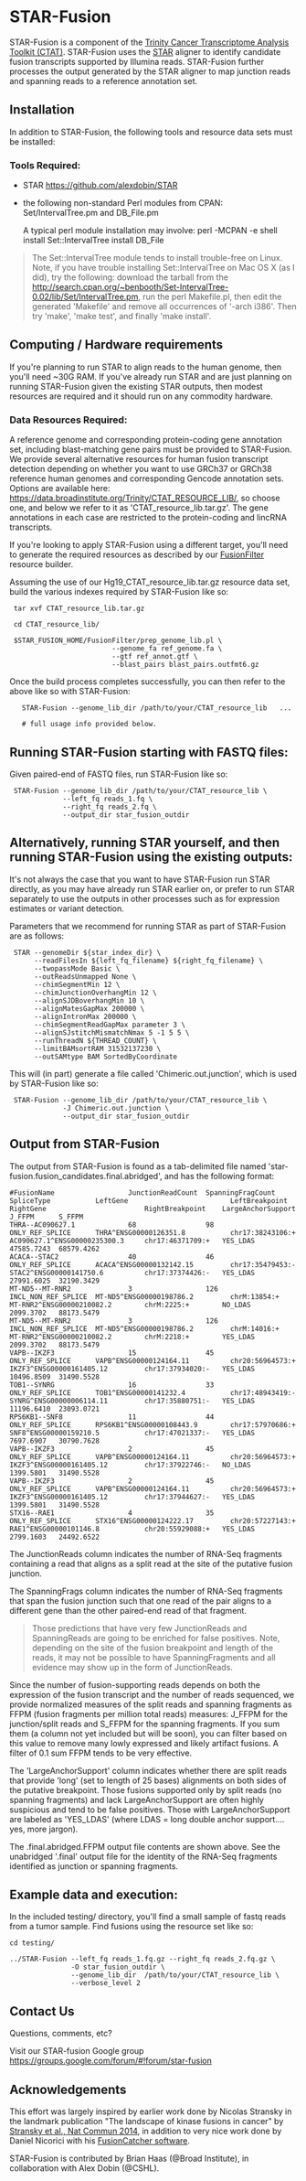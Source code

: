 # STAR-Fusion 

STAR-Fusion is a component of the [Trinity Cancer Transcriptome Analysis Toolkit (CTAT)](https://github.com/NCIP/Trinity_CTAT/wiki). STAR-Fusion uses the [STAR](https://github.com/alexdobin/STAR) aligner to identify candidate fusion transcripts supported by Illumina reads.  STAR-Fusion further processes the output generated by the STAR aligner to map junction reads and spanning reads to a reference annotation set.


## Installation

In addition to STAR-Fusion, the following tools and resource data sets must be installed:

### Tools Required:

*  STAR <https://github.com/alexdobin/STAR>
*  the following non-standard Perl modules from CPAN: Set/IntervalTree.pm and DB_File.pm
  
    A typical perl module installation may involve:
    perl -MCPAN -e shell
      install Set::IntervalTree
      install DB_File
 	
>The Set::IntervalTree module tends to install trouble-free on Linux.  Note, if you have trouble installing Set::IntervalTree on Mac OS X (as I did), try the following:  download the tarball from the http://search.cpan.org/~benbooth/Set-IntervalTree-0.02/lib/Set/IntervalTree.pm, run the perl Makefile.pl, then edit the generated 'Makefile' and remove all occurrences of '-arch i386'. Then try 'make', 'make test', and finally 'make install'.

## Computing / Hardware requirements

If you're planning to run STAR to align reads to the human genome, then you'll need ~30G RAM.   If you've already run STAR and are just planning on running STAR-Fusion given the existing STAR outputs, then modest resources are required and it should run on any commodity hardware.


### Data Resources Required:

A reference genome and corresponding protein-coding gene annotation set, including blast-matching gene pairs must be provided to STAR-Fusion.  We provide several alternative resources for human fusion transcript detection depending on whether you want to use GRCh37 or GRCh38 reference human genomes and corresponding Gencode annotation sets.  Options are available here: <https://data.broadinstitute.org/Trinity/CTAT_RESOURCE_LIB/>, so choose one, and below we refer to it as 'CTAT_resource_lib.tar.gz'.   The gene annotations in each case are restricted to the protein-coding and lincRNA transcripts.

If you're looking to apply STAR-Fusion using a different target, you'll need to generate the required resources as described by our [FusionFilter](http://FusionFilter.github.io) resource builder.

Assuming the use of our Hg19_CTAT_resource_lib.tar.gz resource data set, build the various indexes required by STAR-Fusion like so:

     tar xvf CTAT_resource_lib.tar.gz

     cd CTAT_resource_lib/

     $STAR_FUSION_HOME/FusionFilter/prep_genome_lib.pl \
                             --genome_fa ref_genome.fa \
                             --gtf ref_annot.gtf \
                             --blast_pairs blast_pairs.outfmt6.gz


Once the build process completes successfully, you can then refer to the above like so with STAR-Fusion:

       STAR-Fusion --genome_lib_dir /path/to/your/CTAT_resource_lib   ...

       # full usage info provided below.



## Running STAR-Fusion starting with FASTQ files:

Given paired-end of FASTQ files, run STAR-Fusion like so:

     STAR-Fusion --genome_lib_dir /path/to/your/CTAT_resource_lib \
                 --left_fq reads_1.fq \
                 --right_fq reads_2.fq \
                 --output_dir star_fusion_outdir
                 

## Alternatively, running STAR yourself, and then running STAR-Fusion using the existing outputs:

It's not always the case that you want to have STAR-Fusion run STAR directly, as you may have already run STAR earlier on, or prefer to run STAR separately to use the outputs in other processes such as for expression estimates or variant detection.

Parameters that we recommend for running STAR as part of STAR-Fusion are as follows:

     STAR --genomeDir ${star_index_dir} \                                                                                     
          --readFilesIn ${left_fq_filename} ${right_fq_filename} \                                                                      
          --twopassMode Basic \                                                                                                      
          --outReadsUnmapped None \                                                                                                  
          --chimSegmentMin 12 \                                                                                                    
          --chimJunctionOverhangMin 12 \                                                                                           
          --alignSJDBoverhangMin 10 \                                                                                              
          --alignMatesGapMax 200000 \                                                                                             
          --alignIntronMax 200000 \                                                                                                
          --chimSegmentReadGapMax parameter 3 \                                                                                    
          --alignSJstitchMismatchNmax 5 -1 5 5 \
          --runThreadN ${THREAD_COUNT} \                                                                                                           
          --limitBAMsortRAM 31532137230 \                                                                                           
          --outSAMtype BAM SortedByCoordinate 

This will (in part) generate a file called 'Chimeric.out.junction', which is used by STAR-Fusion like so:

     STAR-Fusion --genome_lib_dir /path/to/your/CTAT_resource_lib \
                 -J Chimeric.out.junction \
                 --output_dir star_fusion_outdir


## Output from STAR-Fusion

The output from STAR-Fusion is found as a tab-delimited file named 'star-fusion.fusion_candidates.final.abridged', and has the following format:

```
#FusionName                  JunctionReadCount  SpanningFragCount  SpliceType           LeftGene                         LeftBreakpoint     RightGene                        RightBreakpoint    LargeAnchorSupport  J_FFPM      S_FFPM
THRA--AC090627.1             68                 98                 ONLY_REF_SPLICE      THRA^ENSG00000126351.8           chr17:38243106:+   AC090627.1^ENSG00000235300.3     chr17:46371709:+   YES_LDAS            47585.7243  68579.4262
ACACA--STAC2                 40                 46                 ONLY_REF_SPLICE      ACACA^ENSG00000132142.15         chr17:35479453:-   STAC2^ENSG00000141750.6          chr17:37374426:-   YES_LDAS            27991.6025  32190.3429
MT-ND5--MT-RNR2              3                  126                INCL_NON_REF_SPLICE  MT-ND5^ENSG00000198786.2         chrM:13854:+       MT-RNR2^ENSG00000210082.2        chrM:2225:+        NO_LDAS             2099.3702   88173.5479
MT-ND5--MT-RNR2              3                  126                INCL_NON_REF_SPLICE  MT-ND5^ENSG00000198786.2         chrM:14016:+       MT-RNR2^ENSG00000210082.2        chrM:2218:+        YES_LDAS            2099.3702   88173.5479
VAPB--IKZF3                  15                 45                 ONLY_REF_SPLICE      VAPB^ENSG00000124164.11          chr20:56964573:+   IKZF3^ENSG00000161405.12         chr17:37934020:-   YES_LDAS            10496.8509  31490.5528
TOB1--SYNRG                  16                 33                 ONLY_REF_SPLICE      TOB1^ENSG00000141232.4           chr17:48943419:-   SYNRG^ENSG00000006114.11         chr17:35880751:-   YES_LDAS            11196.6410  23093.0721
RPS6KB1--SNF8                11                 44                 ONLY_REF_SPLICE      RPS6KB1^ENSG00000108443.9        chr17:57970686:+   SNF8^ENSG00000159210.5           chr17:47021337:-   YES_LDAS            7697.6907   30790.7628
VAPB--IKZF3                  2                  45                 ONLY_REF_SPLICE      VAPB^ENSG00000124164.11          chr20:56964573:+   IKZF3^ENSG00000161405.12         chr17:37922746:-   NO_LDAS             1399.5801   31490.5528
VAPB--IKZF3                  2                  45                 ONLY_REF_SPLICE      VAPB^ENSG00000124164.11          chr20:56964573:+   IKZF3^ENSG00000161405.12         chr17:37944627:-   YES_LDAS            1399.5801   31490.5528
STX16--RAE1                  4                  35                 ONLY_REF_SPLICE      STX16^ENSG00000124222.17         chr20:57227143:+   RAE1^ENSG00000101146.8           chr20:55929088:+   YES_LDAS            2799.1603   24492.6522
```

The JunctionReads column indicates the number of RNA-Seq fragments containing a read that aligns as a split read at the site of the putative fusion junction.   

The SpanningFrags column indicates the number of RNA-Seq fragments that span the fusion junction such that one read of the pair aligns to a different gene than the other paired-end read of that fragment.

>Those predictions that have very few JunctionReads and SpanningReads are going to be enriched for false positives. Note, depending on the site of the fusion breakpoint and length of the reads, it may not be possible to have SpanningFragments and all evidence may show up in the form of JunctionReads.

Since the number of fusion-supporting reads depends on both the expression of the fusion transcript and the number of reads sequenced, we provide normalized measures of the split reads and spanning fragments as FFPM (fusion fragments per million total reads) measures:  J_FFPM for the junction/split reads and S_FFPM for the spanning fragments.  If you sum them (a column not yet included but will be soon), you can filter based on this value to remove many lowly expressed and likely artifact fusions.  A filter of 0.1 sum FFPM tends to be very effective.

The 'LargeAnchorSupport' column indicates whether there are split reads that provide 'long' (set to length of 25 bases) alignments on both sides of the putative breakpoint.  Those fusions supported only by split reads (no spanning fragments) and lack LargeAnchorSupport are often highly suspicious and tend to be false positives.  Those with LargeAnchorSupport are labeled as 'YES_LDAS' (where LDAS = long double anchor support.... yes, more jargon).

The .final.abridged.FFPM output file contents are shown above. See the unabridged '.final' output file for the identity of the RNA-Seq fragments identified as junction or spanning fragments.





## Example data and execution:

In the included testing/ directory, you'll find a small sample of fastq reads from a tumor sample.  Find fusions using the resource set like so:

    cd testing/
     
    ../STAR-Fusion --left_fq reads_1.fq.gz --right_fq reads_2.fq.gz \
                   -O star_fusion_outdir \
                   --genome_lib_dir  /path/to/your/CTAT_resource_lib \
                   --verbose_level 2  


## Contact Us

Questions, comments, etc?

Visit our STAR-fusion Google group <https://groups.google.com/forum/#!forum/star-fusion>

## Acknowledgements

This effort was largely inspired by earlier work done by Nicolas Stransky in the landmark publication "The landscape of kinase fusions in cancer" by [Stransky et al., Nat Commun 2014](http://www.ncbi.nlm.nih.gov/pmc/articles/PMC4175590/), in addition to very nice work done by Daniel Nicorici with his [FusionCatcher software](http://biorxiv.org/content/early/2014/11/19/011650).

STAR-Fusion is contributed by Brian Haas (@Broad Institute), in collaboration with Alex Dobin (@CSHL).

